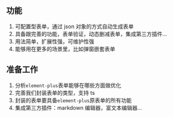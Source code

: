 ## 功能

1. 可配置型表单，通过 json 对象的方式自动生成表单
2. 具备跟完善的功能，表单验证，动态删减表单，集成第三方插件...
3. 用法简单，扩展性强，可维护性强
4. 能够用在更多的场景里，比如弹窗嵌套表单

## 准备工作

1. 分析`element-plus`表单能够在哪些方面做优化
2. 完善我们封装表单的类型，支持 ts
3. 封装的表单要具备`element-plus`原表单的所有功能
4. 集成第三方插件：markdown 编辑器，富文本编辑器...

